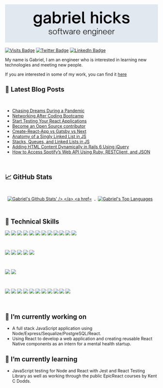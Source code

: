 [![Gabriel's GitHub Banner](./header.png)](https://gabrielhicks.dev)

[![Visits Badge](https://badges.pufler.dev/visits/gabrielhicks/gabrielhicks)](https:gabrielhicks.dev)
[![Twitter Badge](https://img.shields.io/badge/Twitter-Profile-informational?style=flat&logo=twitter&logoColor=white&color=1CA2F1)](https://twitter.com/gabrielhicksdev)
[![LinkedIn Badge](https://img.shields.io/badge/LinkedIn-Profile-informational?style=flat&logo=linkedin&logoColor=white&color=0D76A8)](https://www.linkedin.com/in/gabrieljhicks/)

My name is Gabriel, I am an engineer who is interested in learning new technologies and meeting new people.

If you are interested in some of my work, you can find it [here](https://gabrielhicks.dev/)

## 📝 Latest Blog Posts

<br>

- [Chasing Dreams During a Pandemic](https://dev.to/gabrielhicksdev/chasing-dreams-during-a-pandemic-19i4)
- [Networking After Coding Bootcamp](https://dev.to/gabrielhicksdev/networking-after-coding-bootcamp-43de)
- [Start Testing Your React Applications](https://dev.to/gabrielhicksdev/start-testing-your-react-applications-2g42)
- [Become an Open Source contributor](https://dev.to/gabrielhicksdev/become-an-open-source-contributor-2l5o)
- [Create-React-App vs Gatsby vs Next](https://dev.to/gabrielhicksdev/create-react-app-vs-gatsby-vs-next-5aeb)
- [Anatomy of a Singly Linked List in JS](https://dev.to/gabrielhicksdev/anatomy-of-a-singly-linked-list-in-js-4apd)
- [Stacks, Queues, and Linked Lists in JS](https://dev.to/gabrielhicksdev/stacks-queues-and-linked-lists-in-js-3h31)
- [Adding HTML Content Dynamically in Rails 6 Using jQuery](https://dev.to/gabrielhicksdev/adding-html-content-dynamically-in-rails-6-using-jquery-kfm)
- [How to Access Spotify’s Web API Using Ruby, RESTClient, and JSON](https://dev.to/gabrielhicksdev/client-side-api-authorization-using-spotify-s-web-api-1ejf)

<br>

## &#x1f4c8; GitHub Stats

<br>

<a href="https://github.com/gabrielhicks">
  <img align="center" style="margin:0.5rem" src="https://github-readme-stats.vercel.app/api?username=gabrielhicks&theme=vue&show_icons=true&count_private=true" alt="Gabriel's Github Stats' />
</a>

<a href="https://github.com/braydoncoyer">
  <img align="center" style="margin:0.5rem" src="https://github-readme-stats.vercel.app/api/top-langs/?username=gabrielhicks&langs_count=4&layout=compact" alt="Gabriel's Top Languages" />
</a>

<br>
<br>

## 💼 Technical Skills

![](https://img.shields.io/badge/Code-React-informational?style=flat&logo=react&logoColor=white&color=61DAFB)
![](https://img.shields.io/badge/Code-React_Native-informational?style=flat&logo=React&logoColor=white&color=00CCBB)
![](https://img.shields.io/badge/Code-Redux-informational?style=flat&logo=Redux&logoColor=white&color=764ABC)
![](https://img.shields.io/badge/Code-Next.js-informational?style=flat&logo=Next.js&logoColor=white&color=000000)
![](https://img.shields.io/badge/Code-Expo-informational?style=flat&logo=Expo&logoColor=white&color=000020)
![](https://img.shields.io/badge/Code-JavaScript-informational?style=flat&logo=JavaScript&logoColor=white&color=F7DF1E)
![](https://img.shields.io/badge/Code-Ruby-informational?style=flat&logo=Ruby&logoColor=white&color=CC342D)
![](https://img.shields.io/badge/Code-Ruby_on_Rails-informational?style=flat&logo=Ruby-On-Rails&logoColor=white&color=CC0000)
![](https://img.shields.io/badge/Code-HTML5-informational?style=flat&logo=HTML5&logoColor=white&color=E34F26)
![](https://img.shields.io/badge/Code-PostgreSQL-informational?style=flat&logo=PostgreSQL&logoColor=white&color=336791)
![](https://img.shields.io/badge/Code-SQLite-informational?style=flat&logo=SQLite&logoColor=white&color=003B57)
![](https://img.shields.io/badge/Code-GraphQL-informational?style=flat&logo=GraphQL&logoColor=white&color=E10098)

<br>

![](https://img.shields.io/badge/Style-styled--components-informational?style=flat&logo=styled-components&logoColor=white&color=DB7093)
![](https://img.shields.io/badge/Style-Bootstrap-informational?style=flat&logo=Bootstrap&logoColor=white&color=7952B3)
![](https://img.shields.io/badge/Style-Material--UI-informational?style=flat&logo=Material-UI&logoColor=white&color=0081CB)
![](https://img.shields.io/badge/Style-Sass-informational?style=flat&logo=Sass&logoColor=white&color=CC6699)
![](https://img.shields.io/badge/Style-CSS3-informational?style=flat&logo=CSS3&logoColor=white&color=1572B6)

<br>

![](https://img.shields.io/badge/Test-React_Testing_Library-informational?style=flat&logo=Testing-Library&logoColor=white&color=E33332)
![](https://img.shields.io/badge/Test-Jest-informational?style=flat&logo=jest&logoColor=white&color=C21325)

<br>

![](https://img.shields.io/badge/Tools-NPM-informational?style=flat&logo=NPM&logoColor=white&color=CB3837)
![](https://img.shields.io/badge/Tools-Yarn-informational?style=flat&logo=Yarn&logoColor=white&color=2C8EBB)
![](https://img.shields.io/badge/Tools-Postman-informational?style=flat&logo=Postman&logoColor=white&color=FF6C37)
![](https://img.shields.io/badge/Tools-AdobeXd-informational?style=flat&logo=Adobe-XD&logoColor=white&color=FF61F6)
![](https://img.shields.io/badge/Tools-Git-informational?style=flat&logo=Git&logoColor=white&color=F05032)
![](https://img.shields.io/badge/Tools-GitHub-informational?style=flat&logo=GitHub&logoColor=white&color=181717)
![](https://img.shields.io/badge/Tools-Trello-informational?style=flat&logo=Trello&logoColor=white&color=0079BF)
![](https://img.shields.io/badge/Tools-Jira-informational?style=flat&logo=Jira-Software&logoColor=white&color=0052CC)
![](https://img.shields.io/badge/Tools-Heroku-informational?style=flat&logo=Heroku&logoColor=white&color=430098)
![](https://img.shields.io/badge/Tools-Netlify-informational?style=flat&logo=netlify&logoColor=white&color=00C7B7)
![](https://img.shields.io/badge/Tools-Vercel-informational?style=flat&logo=Vercel&logoColor=white&color=000000)

<br>

## 🔭 I’m currently working on
- A full stack JavaScript application using Node/Express/Sequalize/PostgreSQL/React. 
- Using React to develop a web application and creating reusable React Native components as an intern for a mental health startup.

## 🌱 I’m currently learning
- JavaScript testing for Node and React with Jest and React Testing Library as well as working through the public EpicReact courses by Kent C Dodds.
